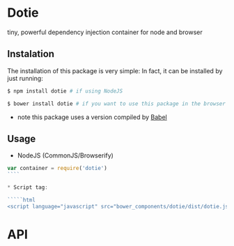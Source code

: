 Dotie
=====

tiny, powerful dependency injection container for node and browser

## Instalation

The installation of this package is very simple: In fact, it can be installed by just running:


````bash
$ npm install dotie # if using NodeJS
````

````bash
$ bower install dotie # if you want to use this package in the browser
````

* note this package uses a version compiled by [Babel](http://babeljs.io/)

## Usage

* NodeJS (CommonJS/Browserify)

`````js
var container = require('dotie')
````

* Script tag:

`````html
<script language="javascript" src="bower_components/dotie/dist/dotie.js"></script>
`````

# API
